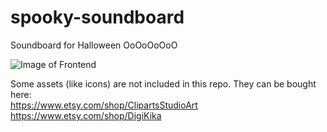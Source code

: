# spooky-soundboard
Soundboard for Halloween OoOoOoOoO

![Image of Frontend](https://github.com/kiera-bot/spooky-soundboard/blob/main/Screen%20Shot%202020-11-16%20at%209.07.10%20AM.png)



Some assets (like icons) are not included in this repo. 
They can be bought here:<br/>
https://www.etsy.com/shop/ClipartsStudioArt <br/>
https://www.etsy.com/shop/DigiKika

